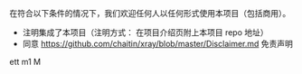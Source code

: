 在符合以下条件的情况下，我们欢迎任何人以任何形式使用本项目（包括商用）。

 - 注明集成了本项目（注明方式： 在项目介绍页附上本项目 repo 地址）
 - 同意 https://github.com/chaitin/xray/blob/master/Disclaimer.md 免责声明

ett
m1
M
